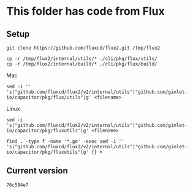 # This folder has code from Flux

## Setup
```
git clone https://github.com/fluxcd/flux2.git /tmp/flux2

cp -r /tmp/flux2/internal/utils/* ./cli/pkg/flux/utils/
cp -r /tmp/flux2/internal/build/* ./cli/pkg/flux/build/
```

Mac
```
sed -i '' 's|"github.com/fluxcd/flux2/v2/internal/utils"|"github.com/gimlet-io/capacitor/pkg/flux/utils"|g' <filename>
```

Linux
```
sed -i 's|"github.com/fluxcd/flux2/v2/internal/utils"|"github.com/gimlet-io/capacitor/pkg/fluxutils"|g' <filename>
```

```
find . -type f -name '*.go' -exec sed -i '' 's|"github.com/fluxcd/flux2/v2/internal/utils"|"github.com/gimlet-io/capacitor/pkg/fluxutils"|g' {} +
```

## Current version

`76c584e7`
